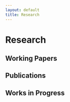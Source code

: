 ```yaml
---
layout: default
title: Research
---
```

# Research

## Working Papers


## Publications


## Works in Progress

